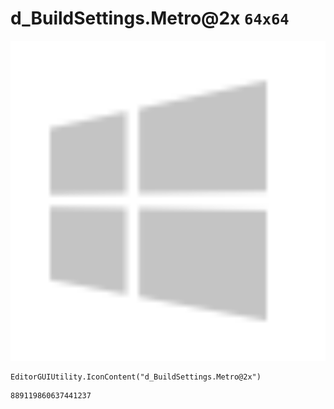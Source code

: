 # d_BuildSettings.Metro@2x `64x64`
<img src="/img/d_BuildSettings.Metro@2x.png" width=512 height=512>

``` CSharp
EditorGUIUtility.IconContent("d_BuildSettings.Metro@2x")
```
```
889119860637441237
```
